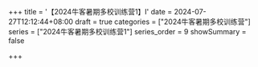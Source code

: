 +++
title = '【2024牛客暑期多校训练营1】I'
date = 2024-07-27T12:12:44+08:00
draft = true
categories = ["2024牛客暑期多校训练营"]
series = ["2024牛客暑期多校训练营1"]
series_order = 9
showSummary = false

+++
